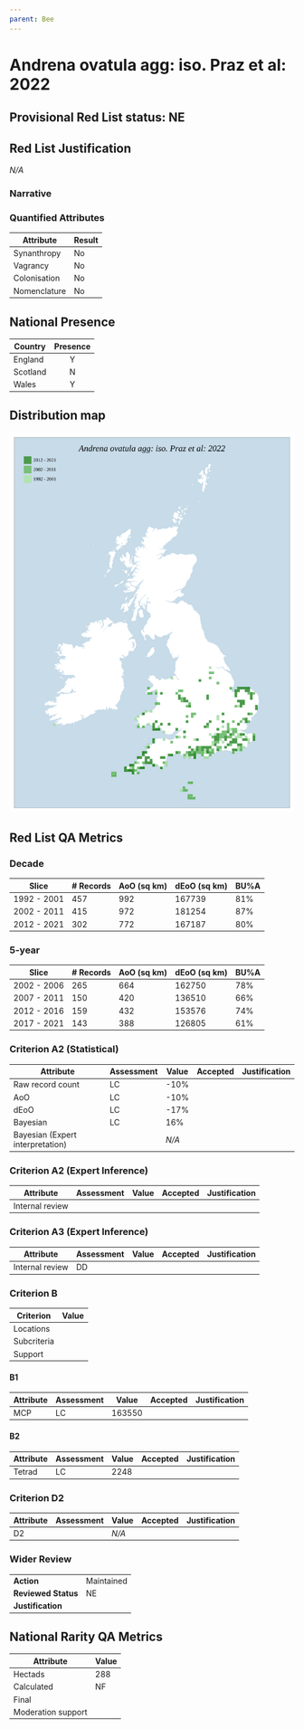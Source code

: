 ```yaml
---
parent: Bee
---
```


# Andrena ovatula agg: iso. Praz et al: 2022

## Provisional Red List status: NE


## Red List Justification
*N/A*

### Narrative




### Quantified Attributes
|Attribute|Result|
|---|---|
|Synanthropy|No|
|Vagrancy|No|
|Colonisation|No|
|Nomenclature|No|




## National Presence
|Country|Presence
|---|:-:|
|England|Y|
|Scotland|N|
|Wales|Y|


## Distribution map
![](../map/1616.svg)

## Red List QA Metrics
### Decade
| Slice | # Records | AoO (sq km) | dEoO (sq km) |BU%A |
|---|---|---|---|---|
|1992 - 2001|457|992|167739|81%|
|2002 - 2011|415|972|181254|87%|
|2012 - 2021|302|772|167187|80%|

### 5-year
| Slice | # Records | AoO (sq km) | dEoO (sq km) |BU%A |
|---|---|---|---|---|
|2002 - 2006|265|664|162750|78%|
|2007 - 2011|150|420|136510|66%|
|2012 - 2016|159|432|153576|74%|
|2017 - 2021|143|388|126805|61%|

### Criterion A2 (Statistical)
|Attribute|Assessment|Value|Accepted|Justification
|---|---|---|---|---|
|Raw record count|LC|-10%|||
|AoO|LC|-10%|||
|dEoO|LC|-17%|||
|Bayesian|LC|16%|||
|Bayesian (Expert interpretation)||*N/A*|||

### Criterion A2 (Expert Inference)
|Attribute|Assessment|Value|Accepted|Justification
|---|---|---|---|---|
|Internal review|||||

### Criterion A3 (Expert Inference)
|Attribute|Assessment|Value|Accepted|Justification
|---|---|---|---|---|
|Internal review|DD||||

### Criterion B
|Criterion| Value|
|---|---|
|Locations||
|Subcriteria||
|Support||

#### B1
|Attribute|Assessment|Value|Accepted|Justification
|---|---|---|---|---|
|MCP|LC|163550|||

#### B2
|Attribute|Assessment|Value|Accepted|Justification
|---|---|---|---|---|
|Tetrad|LC|2248|||

### Criterion D2
|Attribute|Assessment|Value|Accepted|Justification
|---|---|---|---|---|
|D2||*N/A*|||

### Wider Review
|  |  |
|---|---|
|**Action**|Maintained|
|**Reviewed Status**|NE|
|**Justification**||

## National Rarity QA Metrics
|Attribute|Value|
|---|---|
|Hectads|288|
|Calculated|NF|
|Final||
|Moderation support||
